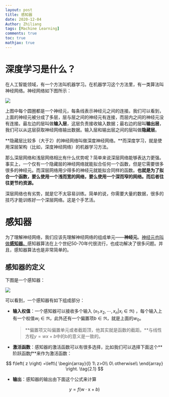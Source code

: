 ```yaml
---
layout: post
title: 感知器
date: 2020-12-04
Author: Zhiliang 
tags: [Machine Learning]
comments: true
toc: true
mathjax: true
---
```


# 深度学习是什么？

在人工智能领域，有一个方法叫机器学习。在机器学习这个方法里，有一类算法叫神经网络。神经网络如下图所示：

![](https://gitee.com/zhiliangj/Typora_Img/raw/master/2256672-c6f640c11a06ac2e.png)

上图中每个圆圈都是一个神经元，每条线表示神经元之间的连接。我们可以看到，上面的神经元被分成了多层，层与层之间的神经元有连接，而层内之间的神经元没有连接。最左边的层叫做**输入层**，这层负责接收输入数据；最右边的层叫**输出层**，我们可以从这层获取神经网络输出数据。输入层和输出层之间的层叫做**隐藏层**。

**隐藏层比较多（大于2）的神经网络叫做深度神经网络。**而深度学习，就是使用深层架构（比如，深度神经网络）的机器学习方法。

那么深层网络和浅层网络相比有什么优势呢？简单来说深层网络能够表达力更强。事实上，一个仅有一个隐藏层的神经网络就能拟合任何一个函数，但是它需要很多很多的神经元。而深层网络用少得多的神经元就能拟合同样的函数。**也就是为了拟合一个函数，要么使用一个浅而宽的网络，要么使用一个深而窄的网络。而后者往往更节约资源。**

深层网络也有劣势，就是它不太容易训练。简单的说，你需要大量的数据，很多的技巧才能训练好一个深层网络。这是个手艺活。

# 感知器

为了理解神经网络，我们应该先理解神经网络的组成单元——**神经元**。<u>神经元也叫做**感知器**。</u>感知器算法在上个世纪50-70年代很流行，也成功解决了很多问题。并且，感知器算法也是非常简单的。

## 感知器的定义

下图是一个感知器：

![](https://gitee.com/zhiliangj/Typora_Img/raw/master/2256672-801d65e79bfc3162.png)

可以看到，一个感知器有如下组成部分：

- **输入权值**：一个感知器可以接收多个输入
$(x_1.x_2,\cdots,x_n|x_i\in \Re)$
，每个输入上有一个权值$w_i\in \Re$，此外还有一个偏置项$b\in \Re$，就是上面的$w_0$。

  > **偏置项又叫偏置单元或者截距顶，他其实就是函数的截距。**与线性方程$y=wx+b$中的b的意义是一致的。

- **激活函数**：感知器的激活函数可以有很多选择，比如我们可以选择下面这个**阶跃函数$f$**来作为激活函数：

$$
f\left( z \right) =\left\{ \begin{array}{l}
1\ z>0\\
0\ otherwise\\
\end{array} \right.
\tag{2.1}
$$

- **输出**：感知器的输出由下面这个公式来计算

$$
y=f\left( \text{w}\cdot \text{x}+b \right)\tag{2.2}
$$
